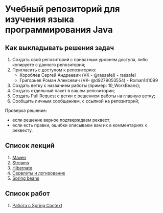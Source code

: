 # Учебный репозиторий для изучения языка программирования Java

## Как выкладывать решения задач

1. Создать свой репозиторий с приватным уровнем доступа, либо копируете с данного репозитория;
2. Пригласить с доступом к репозиторию:
   - Короблёв Сергей Андреевич (VK - @rassafel) - rassafel
   - Григорьев Роман Алексевич (VK- @d9279053554) - Roman141099
3. Создать ветку с названием работы (пример: 10_WorkBeans);
4. Создать отдельный пакет в вашем репозитории;
5. Создать Pull Request с ветки с решением работы на главную ветку;
6. Сообщить личным сообщением, с ссылкой на репозиторий;

Проверка решение:
- если решение верное подтверждаем реквест;
- если есть правки, ошибки описываем вам их в комментариях к реквесту.

## Список лекций

1. [Maven](lessons/maven.md)
2. [Streams](streams-learn)
3. [Hibernate](hibernate-learn)
4. [Сервлеты и логирование](servlets)
5. [Spring beans](spring-beans)

## Список работ

1. [Работа с Spring Context](tasks/10_WorkBeans.md)
